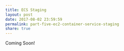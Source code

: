 ```yaml
---
title: ECS Staging
layout: post
date: 2017-08-02 23:59:59
permalink: part-five-ec2-container-service-staging
share: true
---
```


Coming Soon!
